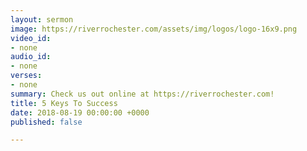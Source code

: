 ```yaml
---
layout: sermon
image: https://riverrochester.com/assets/img/logos/logo-16x9.png
video_id:
- none
audio_id:
- none
verses:
- none
summary: Check us out online at https://riverrochester.com!
title: 5 Keys To Success
date: 2018-08-19 00:00:00 +0000
published: false

---
```


